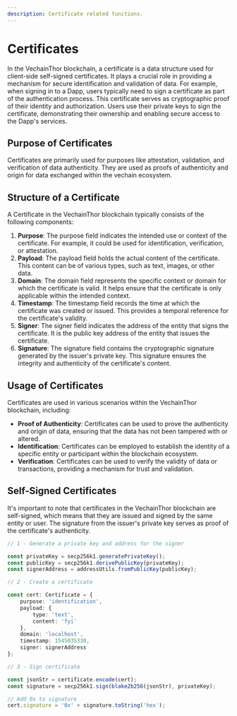 ```yaml
---
description: Certificate related functions.
---
```


# Certificates

In the VechainThor blockchain, a certificate is a data structure used for client-side self-signed certificates. It plays a crucial role in providing a mechanism for secure identification and validation of data. For example, when signing in to a Dapp, users typically need to sign a certificate as part of the authentication process. This certificate serves as cryptographic proof of their identity and authorization. Users use their private keys to sign the certificate, demonstrating their ownership and enabling secure access to the Dapp's services.

## Purpose of Certificates

Certificates are primarily used for purposes like attestation, validation, and verification of data authenticity. They are used as proofs of authenticity and origin for data exchanged within the vechain ecosystem.

## Structure of a Certificate

A Certificate in the VechainThor blockchain typically consists of the following components:

1. **Purpose**: The purpose field indicates the intended use or context of the certificate. For example, it could be used for identification, verification, or attestation.
2. **Payload**: The payload field holds the actual content of the certificate. This content can be of various types, such as text, images, or other data.
3. **Domain**: The domain field represents the specific context or domain for which the certificate is valid. It helps ensure that the certificate is only applicable within the intended context.
4. **Timestamp**: The timestamp field records the time at which the certificate was created or issued. This provides a temporal reference for the certificate's validity.
5. **Signer**: The signer field indicates the address of the entity that signs the certificate. It is the public key address of the entity that issues the certificate.
6. **Signature**: The signature field contains the cryptographic signature generated by the issuer's private key. This signature ensures the integrity and authenticity of the certificate's content.

## Usage of Certificates

Certificates are used in various scenarios within the VechainThor blockchain, including:

* **Proof of Authenticity**: Certificates can be used to prove the authenticity and origin of data, ensuring that the data has not been tampered with or altered.
* **Identification**: Certificates can be employed to establish the identity of a specific entity or participant within the blockchain ecosystem.
* **Verification**: Certificates can be used to verify the validity of data or transactions, providing a mechanism for trust and validation.

## Self-Signed Certificates

It's important to note that certificates in the VechainThor blockchain are self-signed, which means that they are issued and signed by the same entity or user. The signature from the issuer's private key serves as proof of the certificate's authenticity.

```typescript { name=sign_verify, category=example }
// 1 - Generate a private key and address for the signer

const privateKey = secp256k1.generatePrivateKey();
const publicKey = secp256k1.derivePublicKey(privateKey);
const signerAddress = addressUtils.fromPublicKey(publicKey);

// 2 - Create a certificate

const cert: Certificate = {
    purpose: 'identification',
    payload: {
        type: 'text',
        content: 'fyi'
    },
    domain: 'localhost',
    timestamp: 1545035330,
    signer: signerAddress
};

// 3 - Sign certificate

const jsonStr = certificate.encode(cert);
const signature = secp256k1.sign(blake2b256(jsonStr), privateKey);

// Add 0x to signature
cert.signature = '0x' + signature.toString('hex');
```
